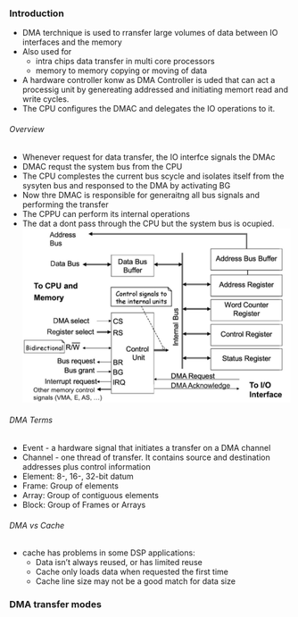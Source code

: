 ### Introduction
- DMA terchnique is used to rransfer large volumes of data between IO interfaces and the memory
- Also used for 
   - intra chips data transfer in multi core processors
   - memory to memory copying or moving of data
- A hardware controller  konw as DMA Controller is uded that can act a processig unit by genereating addressed and initiating memort read and write cycles.
- The CPU configures the DMAC and delegates the IO operations to it.
###### Overview
- Whenever request for data transfer, the IO interfce signals the DMAc
- DMAC requst the system bus from the CPU
- The CPU complestes the current bus scycle and isolates itself from the sysyten bus and  responsed to the DMA by activating BG
- Now thre DMAC is responsible for generaitng all bus signals and performing the transfer
- The CPPU can perform its internal operations
- The dat a dont pass through the CPU but the system bus is ocupied.
![](./resources/dma2.JPG)
###### DMA Terms
- Event - a hardware signal that initiates a transfer on a DMA channel
- Channel - one thread of transfer. It contains source and destination addresses plus control information
- Element: 8-, 16-, 32-bit datum
- Frame: Group of elements
- Array: Group of contiguous elements
- Block: Group of Frames or Arrays
###### DMA vs Cache
- cache has problems in some DSP applications:
   - Data isn’t always reused, or has limited reuse
   - Cache only loads data when requested the first time
   - Cache line size may not be a good match for data size

### DMA transfer modes

######
######
######
######
######
######
######
######
######
######
######
######